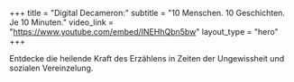 +++
title = "Digital Decameron:"
subtitle = "10 Menschen. 10 Geschichten. Je 10 Minuten."
video_link = "https://www.youtube.com/embed/INEHhQbn5bw"
layout_type = "hero"
+++

Entdecke die heilende Kraft des Erzählens in Zeiten der Ungewissheit und sozialen Vereinzelung. 
